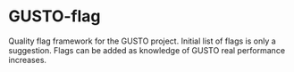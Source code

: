 # GUSTO-flag
Quality flag framework for the GUSTO project.  Initial list of flags is only a suggestion.  Flags can be added as knowledge of GUSTO real performance increases.

